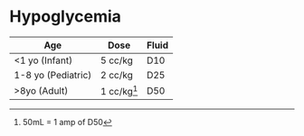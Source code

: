 # Hypoglycemia

| Age     | Dose     | Fluid  |
|-------- |--------- |------- |
| <1 yo  (Infant) | 5 cc/kg  | D10    |
| 1-8 yo (Pediatric) | 2 cc/kg  | D25    |
| >8yo (Adult)   | 1 cc/kg[^1]  | D50    |

[^1]: 50mL = 1 amp of D50
